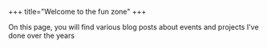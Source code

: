 +++
title="Welcome to the fun zone"
+++

On this page, you will find various blog posts about events and projects I've done over the years